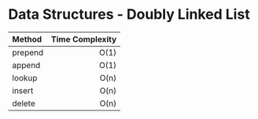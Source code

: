 # Data Structures - Doubly Linked List

| Method  | Time Complexity |
| :------ | --------------: |
| prepend |            O(1) |
| append  |            O(1) |
| lookup  |            O(n) |
| insert  |            O(n) |
| delete  |            O(n) |
